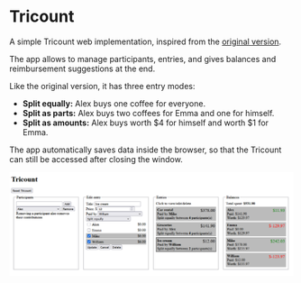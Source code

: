 # Tricount

A simple Tricount web implementation, inspired from the [original version](https://tricount.com).

The app allows to manage participants, entries, and gives balances and reimbursement suggestions at the end.

Like the original version, it has three entry modes:

-   **Split equally:** Alex buys one coffee for everyone.
-   **Split as parts:** Alex buys two coffees for Emma and one for himself.
-   **Split as amounts:** Alex buys worth $4 for himself and worth $1 for Emma.

The app automatically saves data inside the browser, so that the Tricount can still be accessed after closing the window.

![Illustration](example.png)
